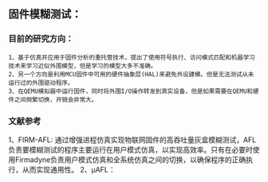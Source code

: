 ## 固件模糊测试：
### 目前的研究方向：
    1、基于仿真并应用于固件分析的重托管技术，提出了使用符号执行、访问模式匹配和机器学习技术来学习近似外围模型，但是学习的模型大多不准确。
    2、另一个方向是利用MCU固件中可用的硬件抽象层(HAL)来避免外设建模。但是无法测试从未运行过的外围驱动程序。
    3、在QEMU模拟器中运行固件，同时将外围I/O操作转发到真实设备，但是如果需要在QEMU和硬件之间频繁切换，开销会非常大。
### 文献参考
1、FIRM-AFL: 通过增强进程仿真实现物联网固件的高吞吐量灰盒模糊测试，AFL负责要模糊测试的程序主要运行在用户模式仿真，以实现高效率。只有在必要时使用Firmadyne负责用户模式仿真和全系统仿真之间的切换，以确保程序的正确执行，从而实现通用性。
2、μAFL：
